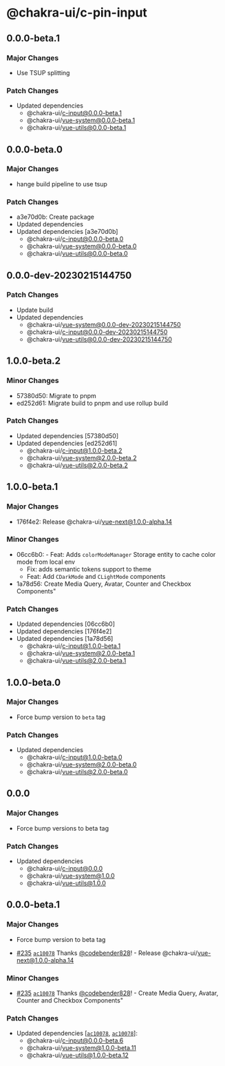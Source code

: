 # @chakra-ui/c-pin-input

## 0.0.0-beta.1

### Major Changes

- Use TSUP splitting

### Patch Changes

- Updated dependencies
  - @chakra-ui/c-input@0.0.0-beta.1
  - @chakra-ui/vue-system@0.0.0-beta.1
  - @chakra-ui/vue-utils@0.0.0-beta.1

## 0.0.0-beta.0

### Major Changes

- hange build pipeline to use tsup

### Patch Changes

- a3e70d0b: Create package
- Updated dependencies
- Updated dependencies [a3e70d0b]
  - @chakra-ui/c-input@0.0.0-beta.0
  - @chakra-ui/vue-system@0.0.0-beta.0
  - @chakra-ui/vue-utils@0.0.0-beta.0

## 0.0.0-dev-20230215144750

### Patch Changes

- Update build
- Updated dependencies
  - @chakra-ui/vue-system@0.0.0-dev-20230215144750
  - @chakra-ui/c-input@0.0.0-dev-20230215144750
  - @chakra-ui/vue-utils@0.0.0-dev-20230215144750

## 1.0.0-beta.2

### Minor Changes

- 57380d50: Migrate to pnpm
- ed252d61: Migrate build to pnpm and use rollup build

### Patch Changes

- Updated dependencies [57380d50]
- Updated dependencies [ed252d61]
  - @chakra-ui/c-input@1.0.0-beta.2
  - @chakra-ui/vue-system@2.0.0-beta.2
  - @chakra-ui/vue-utils@2.0.0-beta.2

## 1.0.0-beta.1

### Major Changes

- 176f4e2: Release @chakra-ui/vue-next@1.0.0-alpha.14

### Minor Changes

- 06cc6b0: - Feat: Adds `colorModeManager` Storage entity to cache color mode
  from local env
  - Fix: adds semantic tokens support to theme
  - Feat: Add `CDarkMode` and `CLightMode` components
- 1a78d56: Create Media Query, Avatar, Counter and Checkbox Components"

### Patch Changes

- Updated dependencies [06cc6b0]
- Updated dependencies [176f4e2]
- Updated dependencies [1a78d56]
  - @chakra-ui/c-input@1.0.0-beta.1
  - @chakra-ui/vue-system@2.0.0-beta.1
  - @chakra-ui/vue-utils@2.0.0-beta.1

## 1.0.0-beta.0

### Major Changes

- Force bump version to `beta` tag

### Patch Changes

- Updated dependencies
  - @chakra-ui/c-input@1.0.0-beta.0
  - @chakra-ui/vue-system@2.0.0-beta.0
  - @chakra-ui/vue-utils@2.0.0-beta.0

## 0.0.0

### Major Changes

- Force bump versions to beta tag

### Patch Changes

- Updated dependencies
  - @chakra-ui/c-input@0.0.0
  - @chakra-ui/vue-system@1.0.0
  - @chakra-ui/vue-utils@1.0.0

## 0.0.0-beta.1

### Major Changes

- Force bump version to beta tag

* [#235](https://github.com/chakra-ui/chakra-ui-vue-next/pull/235)
  [`ac10078`](https://github.com/chakra-ui/chakra-ui-vue-next/commit/ac100782efcfb13caf38a4d17008117169aff079)
  Thanks [@codebender828](https://github.com/codebender828)! - Release
  @chakra-ui/vue-next@1.0.0-alpha.14

### Minor Changes

- [#235](https://github.com/chakra-ui/chakra-ui-vue-next/pull/235)
  [`ac10078`](https://github.com/chakra-ui/chakra-ui-vue-next/commit/ac100782efcfb13caf38a4d17008117169aff079)
  Thanks [@codebender828](https://github.com/codebender828)! - Create Media
  Query, Avatar, Counter and Checkbox Components"

### Patch Changes

- Updated dependencies
  [[`ac10078`](https://github.com/chakra-ui/chakra-ui-vue-next/commit/ac100782efcfb13caf38a4d17008117169aff079),
  [`ac10078`](https://github.com/chakra-ui/chakra-ui-vue-next/commit/ac100782efcfb13caf38a4d17008117169aff079)]:
  - @chakra-ui/c-input@0.0.0-beta.6
  - @chakra-ui/vue-system@1.0.0-beta.11
  - @chakra-ui/vue-utils@1.0.0-beta.12
